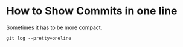 # How to Show Commits in one line 

Sometimes it has to be more compact.

```
git log --pretty=oneline
```

